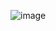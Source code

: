 ![image](https://github.com/TarekGawish1/github-login-page-project/assets/165809936/de2eb3b7-f4e5-41b8-85f0-151fd540fafd)
